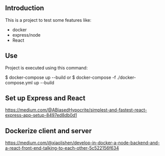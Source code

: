 

## Introduction
This is a project to test some features like:
- docker
- express/node
- React

## Use
Project is executed using this command:

$ docker-compose up --build
or
$ docker-compose -f ./docker-compose.yml up --build


## Set up Express and React
https://medium.com/@ABiasedHypocrite/simplest-and-fastest-react-express-app-setup-8497ed8db0d1

## Dockerize client and server
https://medium.com/@xiaolishen/develop-in-docker-a-node-backend-and-a-react-front-end-talking-to-each-other-5c522156f634